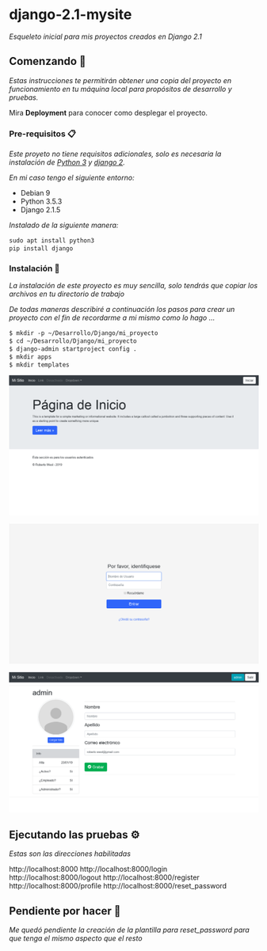 # django-2.1-mysite

_Esqueleto inicial para mis proyectos creados en Django 2.1_

## Comenzando 🚀

_Estas instrucciones te permitirán obtener una copia del proyecto en funcionamiento en tu máquina local para propósitos de desarrollo y pruebas._

Mira **Deployment** para conocer como desplegar el proyecto.


### Pre-requisitos 📋

_Este proyeto no tiene requisitos adicionales, solo es necesaria la instalación de [Python 3](https://www.python.org) y [django 2](https://www.djangoproject.com)._

_En mi caso tengo el siguiente entorno:_

* Debian 9
* Python 3.5.3
* Django 2.1.5

_Instalado de la siguiente manera:_

```
sudo apt install python3
pip install django
```

### Instalación 🔧

_La instalación de este proyecto es muy sencilla, solo tendrás que copiar los archivos en tu directorio de trabajo_

_De todas maneras describiré a continuación los pasos para crear un proyecto con el fin de recordarme a mi mismo como lo hago ..._

```
$ mkdir -p ~/Desarrollo/Django/mi_proyecto
$ cd ~/Desarrollo/Django/mi_proyecto
$ django-admin startproject config .
$ mkdir apps
$ mkdir templates
```

![Home Page](pantalla-01.png)

![Login](pantalla-02.png)

![Sign Up](pantalla-03.png)


## Ejecutando las pruebas ⚙️

_Estas son las direcciones habilitadas_

http://localhost:8000
http://localhost:8000/login
http://localhost:8000/logout
http://localhost:8000/register
http://localhost:8000/profile
http://localhost:8000/reset_password


## Pendiente por hacer 📌

_Me quedó pendiente la creación de la plantilla para *reset_password* para que tenga el mismo aspecto que el resto_
